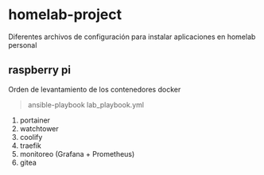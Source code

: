 # homelab-project
Diferentes archivos de configuración para instalar aplicaciones en homelab personal

## raspberry pi
Orden de levantamiento de los contenedores docker

> ansible-playbook lab_playbook.yml

1. portainer
2. watchtower
3. coolify
4. traefik
5. monitoreo (Grafana + Prometheus)
6. gitea